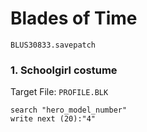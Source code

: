 # Blades of Time 

`BLUS30833.savepatch`

### 1. Schoolgirl costume

Target File: `PROFILE.BLK`

```
search "hero_model_number"
write next (20):"4"
```

